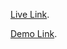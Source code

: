 [Live Link](https://stratex-assignment.netlify.app/).

[Demo Link](https://www.loom.com/share/8dbac975ae92410b97a6d7ab0eead80d?sid=41efb676-f1bc-400f-b963-0a124ac9291f).




